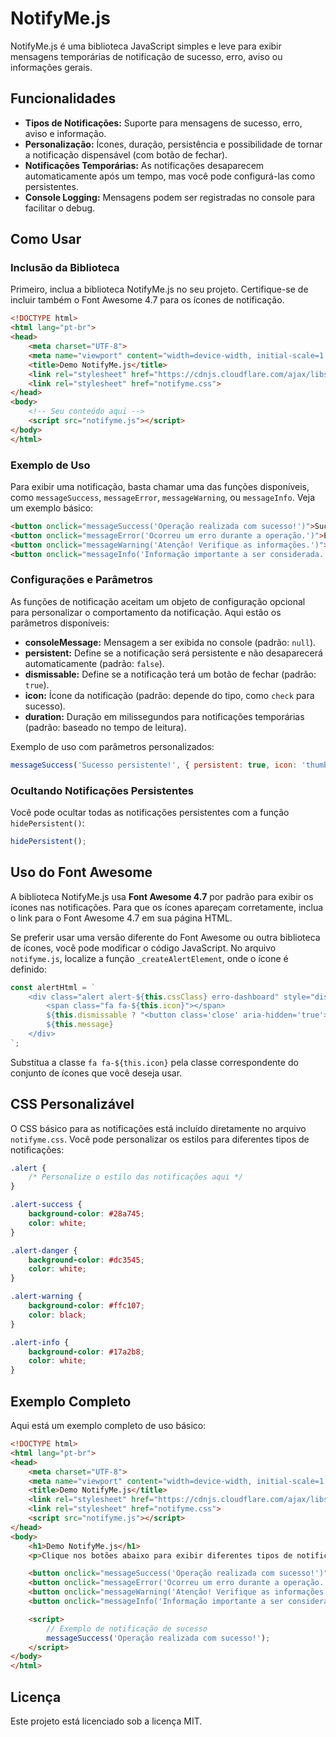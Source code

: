 # NotifyMe.js

NotifyMe.js é uma biblioteca JavaScript simples e leve para exibir mensagens temporárias de notificação de sucesso, erro, aviso ou informações gerais.

## Funcionalidades

- **Tipos de Notificações:** Suporte para mensagens de sucesso, erro, aviso e informação.
- **Personalização:** Ícones, duração, persistência e possibilidade de tornar a notificação dispensável (com botão de fechar).
- **Notificações Temporárias:** As notificações desaparecem automaticamente após um tempo, mas você pode configurá-las como persistentes.
- **Console Logging:** Mensagens podem ser registradas no console para facilitar o debug.

## Como Usar

### Inclusão da Biblioteca

Primeiro, inclua a biblioteca NotifyMe.js no seu projeto. Certifique-se de incluir também o Font Awesome 4.7 para os ícones de notificação.

```html
<!DOCTYPE html>
<html lang="pt-br">
<head>
    <meta charset="UTF-8">
    <meta name="viewport" content="width=device-width, initial-scale=1.0">
    <title>Demo NotifyMe.js</title>
    <link rel="stylesheet" href="https://cdnjs.cloudflare.com/ajax/libs/font-awesome/4.7.0/css/font-awesome.min.css">
    <link rel="stylesheet" href="notifyme.css">
</head>
<body>
    <!-- Seu conteúdo aqui -->
    <script src="notifyme.js"></script>
</body>
</html>
```

### Exemplo de Uso

Para exibir uma notificação, basta chamar uma das funções disponíveis, como `messageSuccess`, `messageError`, `messageWarning`, ou `messageInfo`. Veja um exemplo básico:

```html
<button onclick="messageSuccess('Operação realizada com sucesso!')">Sucesso</button>
<button onclick="messageError('Ocorreu um erro durante a operação.')">Erro</button>
<button onclick="messageWarning('Atenção! Verifique as informações.')">Aviso</button>
<button onclick="messageInfo('Informação importante a ser considerada.')">Informação</button>
```

### Configurações e Parâmetros

As funções de notificação aceitam um objeto de configuração opcional para personalizar o comportamento da notificação. Aqui estão os parâmetros disponíveis:

- **consoleMessage:** Mensagem a ser exibida no console (padrão: `null`).
- **persistent:** Define se a notificação será persistente e não desaparecerá automaticamente (padrão: `false`).
- **dismissable:** Define se a notificação terá um botão de fechar (padrão: `true`).
- **icon:** Ícone da notificação (padrão: depende do tipo, como `check` para sucesso).
- **duration:** Duração em milissegundos para notificações temporárias (padrão: baseado no tempo de leitura).

Exemplo de uso com parâmetros personalizados:

```javascript
messageSuccess('Sucesso persistente!', { persistent: true, icon: 'thumbs-up' });
```

### Ocultando Notificações Persistentes

Você pode ocultar todas as notificações persistentes com a função `hidePersistent()`:

```javascript
hidePersistent();
```

## Uso do Font Awesome

A biblioteca NotifyMe.js usa **Font Awesome 4.7** por padrão para exibir os ícones nas notificações. Para que os ícones apareçam corretamente, inclua o link para o Font Awesome 4.7 em sua página HTML.

Se preferir usar uma versão diferente do Font Awesome ou outra biblioteca de ícones, você pode modificar o código JavaScript. No arquivo `notifyme.js`, localize a função `_createAlertElement`, onde o ícone é definido:

```javascript
const alertHtml = `
    <div class="alert alert-${this.cssClass} erro-dashboard" style="display: none; z-index: 9999999999;">
        <span class="fa fa-${this.icon}"></span>
        ${this.dismissable ? "<button class='close' aria-hidden='true'>×</button>" : ""}
        ${this.message}
    </div>
`;
```

Substitua a classe `fa fa-${this.icon}` pela classe correspondente do conjunto de ícones que você deseja usar.

## CSS Personalizável

O CSS básico para as notificações está incluído diretamente no arquivo `notifyme.css`. Você pode personalizar os estilos para diferentes tipos de notificações:

```css
.alert {
    /* Personalize o estilo das notificações aqui */
}

.alert-success {
    background-color: #28a745;
    color: white;
}

.alert-danger {
    background-color: #dc3545;
    color: white;
}

.alert-warning {
    background-color: #ffc107;
    color: black;
}

.alert-info {
    background-color: #17a2b8;
    color: white;
}
```

## Exemplo Completo

Aqui está um exemplo completo de uso básico:

```html
<!DOCTYPE html>
<html lang="pt-br">
<head>
    <meta charset="UTF-8">
    <meta name="viewport" content="width=device-width, initial-scale=1.0">
    <title>Demo NotifyMe.js</title>
    <link rel="stylesheet" href="https://cdnjs.cloudflare.com/ajax/libs/font-awesome/4.7.0/css/font-awesome.min.css">
    <link rel="stylesheet" href="notifyme.css">
    <script src="notifyme.js"></script>
</head>
<body>
    <h1>Demo NotifyMe.js</h1>
    <p>Clique nos botões abaixo para exibir diferentes tipos de notificações.</p>

    <button onclick="messageSuccess('Operação realizada com sucesso!')">Sucesso</button>
    <button onclick="messageError('Ocorreu um erro durante a operação.')">Erro</button>
    <button onclick="messageWarning('Atenção! Verifique as informações.')">Aviso</button>
    <button onclick="messageInfo('Informação importante a ser considerada.')">Informação</button>

    <script>
        // Exemplo de notificação de sucesso
        messageSuccess('Operação realizada com sucesso!');
    </script>
</body>
</html>
```

## Licença

Este projeto está licenciado sob a licença MIT.
